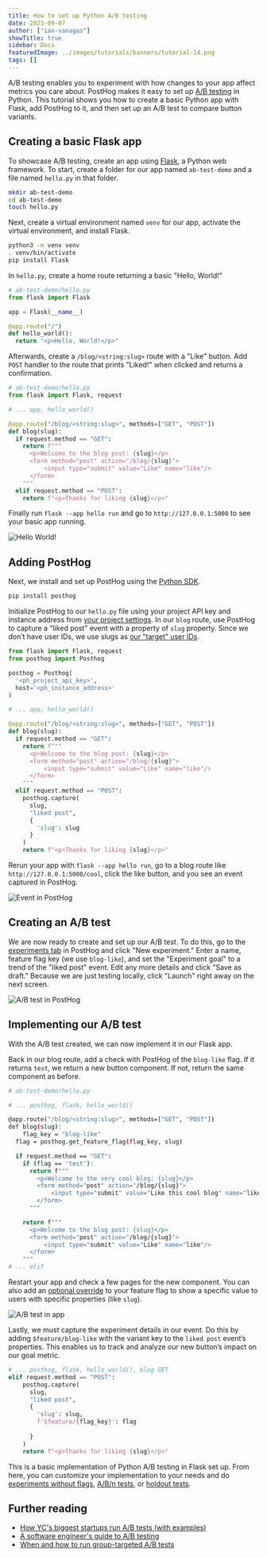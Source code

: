 ```yaml
---
title: How to set up Python A/B testing
date: 2023-09-07
author: ["ian-vanagas"]
showTitle: true
sidebar: Docs
featuredImage: ../images/tutorials/banners/tutorial-14.png
tags: []
---
```


A/B testing enables you to experiment with how changes to your app affect metrics you care about. PostHog makes it easy to set up [A/B testing](/ab-testing) in Python. This tutorial shows you how to create a basic Python app with Flask, add PostHog to it, and then set up an A/B test to compare button variants.

## Creating a basic Flask app

To showcase A/B testing, create an app using [Flask](https://flask.palletsprojects.com/), a Python web framework. To start, create a folder for our app named `ab-test-demo` and a file named `hello.py` in that folder.

```bash
mkdir ab-test-demo
cd ab-test-demo
touch hello.py
```

Next, create a virtual environment named `venv` for our app, activate the virtual environment, and install Flask.

```bash
python3 -m venv venv
. venv/bin/activate
pip install Flask
```

In `hello.py`, create a home route returning a basic "Hello, World!"

```python
# ab-test-demo/hello.py
from flask import Flask

app = Flask(__name__)

@app.route("/")
def hello_world():
  return "<p>Hello, World!</p>"
```

Afterwards, create a `/blog/<string:slug>` route with a "Like" button. Add `POST` handler to the route that prints "Liked!" when clicked and returns a confirmation.

```python
# ab-test-demo/hello.py
from flask import Flask, request

# ... app, hello_world()

@app.route("/blog/<string:slug>", methods=["GET", "POST"])
def blog(slug):
  if request.method == "GET":
    return f"""
      <p>Welcome to the blog post: {slug}</p>
      <form method="post" action="/blog/{slug}">
          <input type="submit" value="Like" name="like"/>
      </form>
    """
  elif request.method == "POST":
    return f"<p>Thanks for liking {slug}</p>"
```

Finally run `flask --app hello run` and go to `http://127.0.0.1:5000` to see your basic app running.

![Hello World!](../images/tutorials/python-ab-testing//hello.png)

## Adding PostHog

Next, we install and set up PostHog using the [Python SDK](/docs/libraries/python).

```bash
pip install posthog
```

Initialize PostHog to our `hello.py` file using your project API key and instance address from [your project settings](https://app.posthog.com/project/settings). In our `blog` route, use PostHog to capture a "liked post" event with a property of `slug` property. Since we don’t have user IDs, we use slugs as [our "target" user IDs](/tutorials/group-page-machine-flags).

```python
from flask import Flask, request
from posthog import Posthog

posthog = Posthog(
  '<ph_project_api_key>', 
  host='<ph_instance_address>'
)

# ... app, hello_world()

@app.route("/blog/<string:slug>", methods=["GET", "POST"])
def blog(slug):
  if request.method == "GET":
    return f"""
      <p>Welcome to the blog post: {slug}</p>
      <form method="post" action="/blog/{slug}">
          <input type="submit" value="Like" name="like"/>
      </form>
    """
  elif request.method == "POST":
    posthog.capture(
      slug, 
      "liked post", 
      {
        'slug': slug
      }
    )
    return f"<p>Thanks for liking {slug}</p>"
```

Rerun your app with `flask --app hello run`, go to a blog route like `http://127.0.0.1:5000/cool`, click the like button, and you see an event captured in PostHog.

![Event in PostHog](../images/tutorials/python-ab-testing/event.png)

## Creating an A/B test

We are now ready to create and set up our A/B test. To do this, go to the [experiments tab](https://app.posthog.com/experiments) in PostHog and click "New experiment." Enter a name, feature flag key (we use `blog-like`), and set the "Experiment goal" to a trend of the "liked post" event. Edit any more details and click "Save as draft." Because we are just testing locally, click "Launch" right away on the next screen. 

![A/B test in PostHog](../images/tutorials/python-ab-testing/ab-test.png)

## Implementing our A/B test

With the A/B test created, we can now implement it in our Flask app. 

Back in our blog route, add a check with PostHog of the `blog-like` flag. If it returns `test`, we return a new button component. If not, return the same component as before.

```bash
# ab-test-demo/hello.py

# ... posthog, flask, hello_world()

@app.route("/blog/<string:slug>", methods=["GET", "POST"])
def blog(slug):
	flag_key = "blog-like"
  flag = posthog.get_feature_flag(flag_key, slug)

  if request.method == "GET":
    if (flag == 'test'):
      return f"""
        <p>Welcome to the very cool blog: {slug}</p>
        <form method="post" action="/blog/{slug}">
            <input type="submit" value="Like this cool blog" name="like"/>
        </form>
      """

    return f"""
      <p>Welcome to the blog post: {slug}</p>
      <form method="post" action="/blog/{slug}">
          <input type="submit" value="Like" name="like"/>
      </form>
    """
# ... elif
```

Restart your app and check a few pages for the new component. You can also add an [optional override](/docs/feature-flags/testing#method-1-assign-a-user-a-specific-flag-value) to your feature flag to show a specific value to users with specific properties (like `slug`). 

![A/B test in app](../images/tutorials/python-ab-testing/test.png)

Lastly, we must capture the experiment details in our event. Do this by adding `$feature/blog-like` with the variant key to the `liked post` event’s properties. This enables us to track and analyze our new button’s impact on our goal metric. 

```python
# ... posthog, flask, hello_world(), blog GET
elif request.method == "POST":
    posthog.capture(
      slug, 
      "liked post", 
      {
        'slug': slug,
        f'$feature/{flag_key}': flag
        
      }
    )
    return f"<p>Thanks for liking {slug}</p>"
```

This is a basic implementation of Python A/B testing in Flask set up. From here, you can customize your implementation to your needs and do [experiments without flags](/docs/experiments/running-experiments-without-feature-flags), [A/B/n tests](/tutorials/abn-testing), or [holdout tests](/tutorials/holdout-testing).

## Further reading

- [How YC's biggest startups run A/B tests (with examples)](/blog/ab-testing-examples)
- [A software engineer's guide to A/B testing](/blog/ab-testing-guide-for-engineers)
- [When and how to run group-targeted A/B tests](/blog/running-group-targeted-ab-tests)